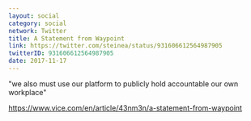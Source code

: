 ```yaml
---
layout: social
category: social
network: Twitter
title: A Statement from Waypoint
link: https://twitter.com/steinea/status/931606612564987905
twitterID: 931606612564987905
date: 2017-11-17
---
```


"we also must use our platform to publicly hold accountable our own workplace"

<https://www.vice.com/en/article/43nm3n/a-statement-from-waypoint>
